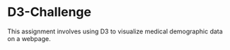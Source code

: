 # D3-Challenge
This assignment involves using D3 to visualize medical demographic data on a webpage.
